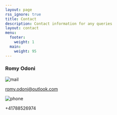 ```yaml
---
layout: page
rss_ignore: true
title: Contact
description: Contact information for any queries
layout: contact
menu:
  footer:
    weight: 1
  main:
    weight: 95
---
```


### Romy Odoni

![mail](/images/mail.svg)

[romy.odoni@outlook.com](mailto:romy.odoni@outlook.com)

![phone](/images/phone.svg)

+41788526974
